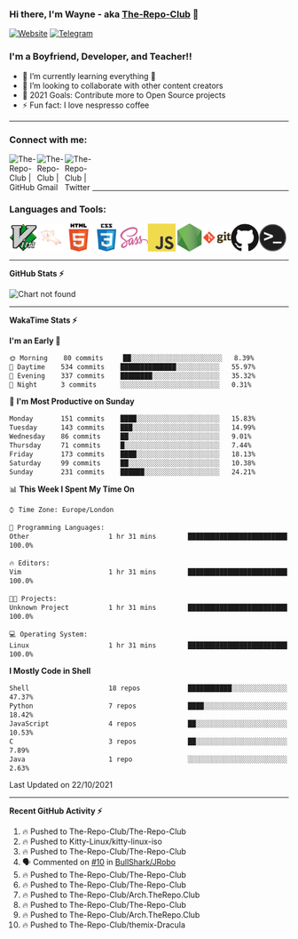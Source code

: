 ### Hi there, I'm Wayne - aka [The-Repo-Club][website] 👋

[![Website](https://img.shields.io/website?label=github.com/The-Repo-Club/&color=orange&style=flat-square&url=https://github.com/The-Repo-Club/)][website]
[![Telegram](https://img.shields.io/badge/Chat%20on-Telegram-orange.svg?color=orange&logo=telegram&style=flat-square)][telegram]

### I'm a Boyfriend, Developer, and Teacher!!

- 🌱 I’m currently learning everything 🤣
- 👯 I’m looking to collaborate with other content creators
- 🥅 2021 Goals: Contribute more to Open Source projects
- ⚡ Fun fact: I love nespresso coffee

---
### Connect with me:

[<img align="left" alt="The-Repo-Club | GitHub" width="50px" src="https://cdn.jsdelivr.net/npm/simple-icons@v3/icons/github.svg" />][website]
[<img align="left" alt="The-Repo-Club | Gmail" width="50px" src="https://cdn.jsdelivr.net/npm/simple-icons@v3/icons/gmail.svg" />][email]
[<img align="left" alt="The-Repo-Club | Twitter" width="50px" src="https://cdn.jsdelivr.net/npm/simple-icons@v3/icons/telegram.svg" />][telegram]

[website]: https://github.com/The-Repo-Club/
[email]: mailto:wayne6324@gmail.com
[telegram]: https://t.me/TheRepoClub

<br />
<br />
<br />

---
### Languages and Tools:

<img align="left" alt="Vim" width="50px" src="https://raw.githubusercontent.com/github/explore/80688e429a7d4ef2fca1e82350fe8e3517d3494d/topics/vim/vim.png" />
<img align="left" alt="Fish" width="50px" src="https://raw.githubusercontent.com/github/explore/80688e429a7d4ef2fca1e82350fe8e3517d3494d/topics/fish/fish.png" />
<img align="left" alt="HTML5" width="50px" src="https://raw.githubusercontent.com/github/explore/80688e429a7d4ef2fca1e82350fe8e3517d3494d/topics/html/html.png" />
<img align="left" alt="CSS3" width="50px" src="https://raw.githubusercontent.com/github/explore/80688e429a7d4ef2fca1e82350fe8e3517d3494d/topics/css/css.png" />
<img align="left" alt="Sass" width="50px" src="https://raw.githubusercontent.com/github/explore/80688e429a7d4ef2fca1e82350fe8e3517d3494d/topics/sass/sass.png" />
<img align="left" alt="JavaScript" width="50px" src="https://raw.githubusercontent.com/github/explore/80688e429a7d4ef2fca1e82350fe8e3517d3494d/topics/javascript/javascript.png" />
<img align="left" alt="Node.js" width="50px" src="https://raw.githubusercontent.com/github/explore/80688e429a7d4ef2fca1e82350fe8e3517d3494d/topics/nodejs/nodejs.png" />
<img align="left" alt="Git" width="50px" src="https://raw.githubusercontent.com/github/explore/80688e429a7d4ef2fca1e82350fe8e3517d3494d/topics/git/git.png" />
<img align="left" alt="GitHub" width="50px" src="https://raw.githubusercontent.com/github/explore/78df643247d429f6cc873026c0622819ad797942/topics/github/github.png" />
<img align="left" alt="Terminal" width="50px" src="https://raw.githubusercontent.com/github/explore/80688e429a7d4ef2fca1e82350fe8e3517d3494d/topics/terminal/terminal.png" />

<br />
<br />
<br />

---

**GitHub Stats ⚡**

![Chart not found](https://github-readme-stats.vercel.app/api?username=The-Repo-Club&theme=tokyonight&show_icons=true&count_private=true&hide_border=true&include_all_commits=true&custom_title=The-Repo-Club%27s+GitHub+Stats)


---

**WakaTime Stats ⚡**

<!--START_SECTION:waka-->
**I'm an Early 🐤** 

```text
🌞 Morning    80 commits     ██░░░░░░░░░░░░░░░░░░░░░░░   8.39% 
🌆 Daytime    534 commits    ██████████████░░░░░░░░░░░   55.97% 
🌃 Evening    337 commits    ████████░░░░░░░░░░░░░░░░░   35.32% 
🌙 Night      3 commits      ░░░░░░░░░░░░░░░░░░░░░░░░░   0.31%

```
📅 **I'm Most Productive on Sunday** 

```text
Monday       151 commits    ████░░░░░░░░░░░░░░░░░░░░░   15.83% 
Tuesday      143 commits    ███░░░░░░░░░░░░░░░░░░░░░░   14.99% 
Wednesday    86 commits     ██░░░░░░░░░░░░░░░░░░░░░░░   9.01% 
Thursday     71 commits     █░░░░░░░░░░░░░░░░░░░░░░░░   7.44% 
Friday       173 commits    ████░░░░░░░░░░░░░░░░░░░░░   18.13% 
Saturday     99 commits     ██░░░░░░░░░░░░░░░░░░░░░░░   10.38% 
Sunday       231 commits    ██████░░░░░░░░░░░░░░░░░░░   24.21%

```


📊 **This Week I Spent My Time On** 

```text
⌚︎ Time Zone: Europe/London

💬 Programming Languages: 
Other                    1 hr 31 mins        █████████████████████████   100.0%

🔥 Editors: 
Vim                      1 hr 31 mins        █████████████████████████   100.0%

🐱‍💻 Projects: 
Unknown Project          1 hr 31 mins        █████████████████████████   100.0%

💻 Operating System: 
Linux                    1 hr 31 mins        █████████████████████████   100.0%

```

**I Mostly Code in Shell** 

```text
Shell                    18 repos            ███████████░░░░░░░░░░░░░░   47.37% 
Python                   7 repos             ████░░░░░░░░░░░░░░░░░░░░░   18.42% 
JavaScript               4 repos             ██░░░░░░░░░░░░░░░░░░░░░░░   10.53% 
C                        3 repos             ██░░░░░░░░░░░░░░░░░░░░░░░   7.89% 
Java                     1 repo              ░░░░░░░░░░░░░░░░░░░░░░░░░   2.63%

```



 Last Updated on 22/10/2021
<!--END_SECTION:waka-->

---

**Recent GitHub Activity :zap:**

<!--START_SECTION:activity-->
1. 🔥 Pushed to The-Repo-Club/The-Repo-Club
2. 🔥 Pushed to Kitty-Linux/kitty-linux-iso
3. 🔥 Pushed to The-Repo-Club/The-Repo-Club
4. 🗣 Commented on [#10](https://github.com/BullShark/JRobo/issues/10) in [BullShark/JRobo](https://github.com/BullShark/JRobo)
5. 🔥 Pushed to The-Repo-Club/The-Repo-Club
6. 🔥 Pushed to The-Repo-Club/The-Repo-Club
7. 🔥 Pushed to The-Repo-Club/Arch.TheRepo.Club
8. 🔥 Pushed to The-Repo-Club/The-Repo-Club
9. 🔥 Pushed to The-Repo-Club/Arch.TheRepo.Club
10. 🔥 Pushed to The-Repo-Club/themix-Dracula
<!--END_SECTION:activity-->
